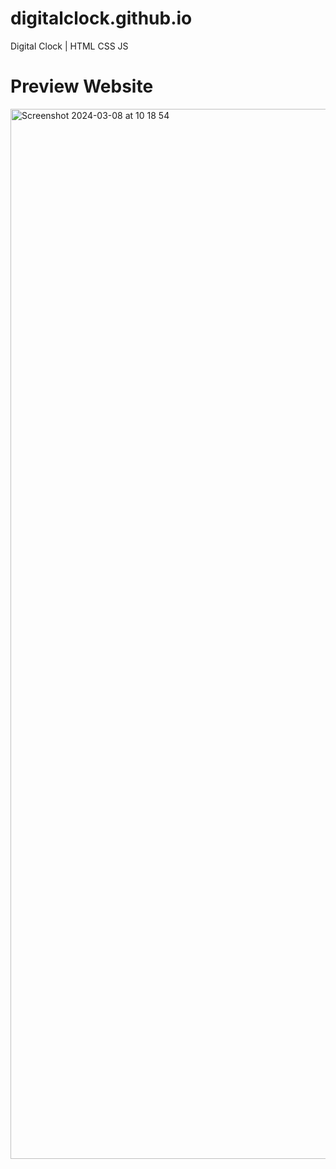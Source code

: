 # digitalclock.github.io
Digital Clock | HTML CSS JS

# Preview Website
<img width="1680" alt="Screenshot 2024-03-08 at 10 18 54" src="https://github.com/MateKatsadze/digitalclock.github.io/assets/162180357/f36cbc28-9a6d-4487-bc76-3459a8fedfc8">
